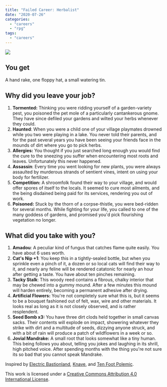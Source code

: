 ```yaml
---
title: "Failed Career: Herbalist"
date: "2020-07-26"
categories: 
  - "careers"
  - "rpg"
tags: 
  - "careers"
---
```


![](https://aboleth-overlords.com/wp-content/uploads/2020/07/herbalist-1024x714.jpg)

## You get

A hand rake, one floppy hat, a small watering tin.

## Why did you leave your job?

1. **Tormented:** Thinking you were ridding yourself of a garden-variety pest, you poisoned the pet mole of a particularly cantankerous gnome. They have since defiled your gardens and wilted your herbs whenever they could.
2. **Haunted**: When you were a child one of your village playmates drowned while you two were playing in a lake. You never told their parents, and for the past several years you have been seeing your friends face in the mounds of dirt where you go to pick herbs.
3. **Allergies:** You thought if you just searched long enough you would find the cure to the sneezing you suffer when encountering most roots and leaves. Unfortunately this never happened.
4. **Assassin**: Every time you went looking for new plants, you were always assaulted by murderous strands of sentient vines, intent on using your body for fertilizer.
5. **Competition:** A shroomfolk found their way to your village, and would offer spores of itself to the locals. It seemed to cure most ailments, and the being disdained being paid for its services, rendering you out of work.
6. **Poisoned:** Stuck by the thorn of a corpse-thistle, you were bed-ridden for several months. While fighting for your life, you called to one of the many goddess of gardens, and promised you'd pick flourishing vegetation no longer.

## What did you take with you?

1. **Amadou**: A peculiar kind of fungus that catches flame quite easily. You have about 6 uses worth.
2. **Cat's Nip +1**: You keep this in a tightly-sealed bottle, but when you sprinkle even a pinch of it, a dozen or so local cats will find their way to it, and nearly any feline will be rendered catatonic for nearly an hour after getting a taste. You have about ten pinches remaining.
3. **Tacky Stalk**: This woody reed contains a fibrous, chalky interior that may be chewed into a gummy mound. After a few minutes this mound will harden entirely, becoming a permanent adhesive after drying.
4. **Artificial Flowers:** You're not completely sure what this is, but it seems to be a bouquet fashioned out of felt, wax, wire and other materials. It looks real as long as it is not closely observed, and is rather resplendent.
5. **Seed Bomb x3:** You have three dirt clods held together in small canvas sacks. Their contents will explode on impact, showering whatever they strike with dirt and a multitude of seeds, dizzying anyone struck, and with a bit of rain will produce a patch of wildflowers in a week or so.
6. **Jovial Mandrake:** A small root that looks somewhat like a tiny human. This being follows you about, telling you jokes and laughing in its shrill, high pitched voice. After spending months with the thing you're not sure its so bad that you cannot speak Mandrake.

Inspired by [Electric Bastionland](https://chrismcdee.itch.io/electric-bastionland), [Knave](https://www.drivethrurpg.com/product/250888/Knave), and [Ten Foot Polemic](http://tenfootpolemic.blogspot.com/2014/01/200-failed-medieval-careers.html).

This work is licensed under a [Creative Commons Attribution 4.0 International License](http://creativecommons.org/licenses/by/4.0/).

